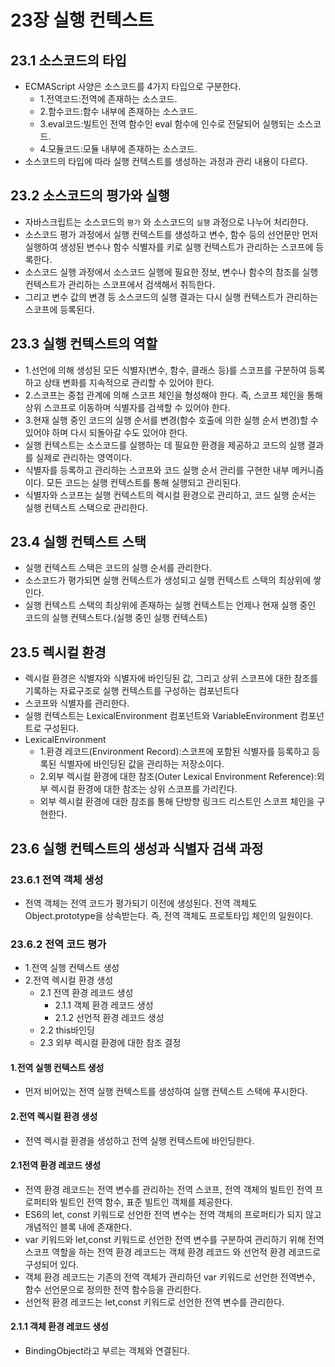 # 23장 실행 컨텍스트

## 23.1 소스코드의 타입
- ECMAScript 사양은 소스코드를 4가지 타입으로 구분한다.
  - 1.전역코드:전역에 존재하는 소스코드.
  - 2.함수코드:함수 내부에 존재하는 소스코드.
  - 3.eval코드:빌트인 전역 함수인 eval 함수에 인수로 전달되어 실행되는 소스코드.
  - 4.모듈코드:모듈 내부에 존재하는 소스코드.
- 소스코드의 타입에 따라 실행 컨텍스트를 생성하는 과정과 관리 내용이 다르다.

## 23.2 소스코드의 평가와 실행
- 자바스크립트는 소스코드의  `평가` 와 소스코드의 `실행` 과정으로 나누어 처리한다.
- 소스코드 평가 과정에서 실행 컨텍스트를 생성하고 변수, 함수 등의 선언문만 먼저 실행하여 생성된 변수나 함수 식별자를 키로 실행 컨텍스트가 관리하는 스코프에 등록한다.
- 소스코드 실행 과정에서 소스코드 실행에 필요한 정보, 변수나 함수의 참조를 실행 컨텍스트가 관리하는 스코프에서 검색해서 취득한다.
- 그리고 변수 값의 변경 등 소스코드의 실행 결과는 다시 실행 컨텍스트가 관리하는 스코프에 등록된다.

## 23.3 실행 컨텍스트의 역할
- 1.선언에 의해 생성된 모든 식별자(변수, 함수, 클래스 등)를 스코프를 구분하여 등록하고 상태 변화를 지속적으로 관리할 수 있어야 한다.
- 2.스코프는 중첩 관계에 의해 스코프 체인을 형성해야 한다. 즉, 스코프 체인을 통해 상위 스코프로 이동하며 식별자를 검색할 수 있어야 한다.
- 3.현재 실행 중인 코드의 실행 순서를 변경(함수 호출에 의한 실행 순서 변경)할 수 있어야 하며 다시 되돌아갈 수도 있어야 한다.
- 실행 컨텍스트는 소스코드를 실행하는 데 필요한 환경을 제공하고 코드의 실행 결과를 실제로 관리하는 영역이다.
- 식별자를 등록하고 관리하는 스코프와 코드 실행 순서 관리를 구현한 내부 메커니즘이다. 모든 코드는 실행 컨텍스트를 통해 실행되고 관리된다.
- 식별자와 스코프는 실행 컨텍스트의 렉시컬 환경으로 관리하고, 코드 실행 순서는 실행 컨텍스트 스택으로 관리한다.

## 23.4 실행 컨텍스트 스택
- 실행 컨텍스트 스택은 코드의 실행 순서를 관리한다.
- 소스코드가 평가되면 실행 컨텍스트가 생성되고 실행 컨텍스트 스택의 최상위에 쌓인다.
- 실행 컨텍스트 스택의 최상위에 존재하는 실행 컨텍스트는 언제나 현재 실행 중인 코드의 실행 컨텍스트다.(실행 중인 실행 컨텍스트)

## 23.5 렉시컬 환경
- 렉시컬 환경은 식별자와 식별자에 바인딩된 값, 그리고 상위 스코프에 대한 참조를 기록하는 자료구조로 실행 컨텍스트를 구성하는 컴포넌트다
- 스코프와 식별자를 관리한다.
- 실행 컨텍스트는 LexicalEnvironment 컴포넌트와 VariableEnvironment 컴포넌트로 구성된다.
- LexicalEnvironment
  - 1.환경 레코드(Environment Record):스코프에 포함된 식별자를 등록하고 등록된 식별자에 바인딩된 값을 관리하는 저장소이다.
  - 2.외부 렉시컬 환경에 대한 참조(Outer Lexical Environment Reference):외부 렉시컬 환경에 대한 참조는 상위 스코프를 가리킨다. 
  - 외부 렉시컬 환경에 대한 참조를 통해 단방향 링크드 리스트인 스코프 체인을 구현한다.

## 23.6 실행 컨텍스트의 생성과 식별자 검색 과정
### 23.6.1 전역 객체 생성
- 전역 객체는 전역 코드가 평가되기 이전에 생성된다. 전역 객체도 Object.prototype을 상속받는다. 즉, 전역 객체도 프로토타입 체인의 일원이다.
### 23.6.2 전역 코드 평가
- 1.전역 실행 컨텍스트 생성
- 2.전역 렉시컬 환경 생성
  - 2.1 전역 환경 레코드 생성
    - 2.1.1 객체 환경 레코드 생성
    - 2.1.2 선언적 환경 레코드 생성
  - 2.2 this바인딩
  - 2.3 외부 렉시컬 환경에 대한 참조 결정
#### 1.전역 실행 컨텍스트 생성
- 먼저 비어있는 전역 실행 컨텍스트를 생성하여 실행 컨텍스트 스택에 푸시한다.
#### 2.전역 렉시컬 환경 생성
- 전역 렉시컬 환경을 생성하고 전역 실행 컨텍스트에 바인딩한다.
#### 2.1전역 환경 레코드 생성
- 전역 환경 레코드는 전역 변수를 관리하는 전역 스코프, 전역 객체의 빌트인 전역 프로퍼티와 빌트인 전역 함수, 표준 빌트인 객체를 제공한다.
- ES6의 let, const 키워드로 선언한 전역 변수는 전역 객체의 프로퍼티가 되지 않고 개념적인 블록 내에 존재한다.
- var 키워드와 let,const 키워드로 선언한 전역 변수를 구분하여 관리하기 위해 전역 스코프 역할을 하는 전역 환경 레코드는 객체 환경 레코드 와 선언적 환경 레코드로 구성되어 있다.
- 객체 환경 레코드는 기존의 전역 객체가 관리하던 var 키워드로 선언한 전역변수, 함수 선언문으로 정의한 전역 함수등을 관리한다.
- 선언적 환경 레코드는 let,const 키워드로 선언한 전역 변수를 관리한다.
#### 2.1.1 객체 환경 레코드 생성
- BindingObject라고 부르는 객체와 연결된다.
